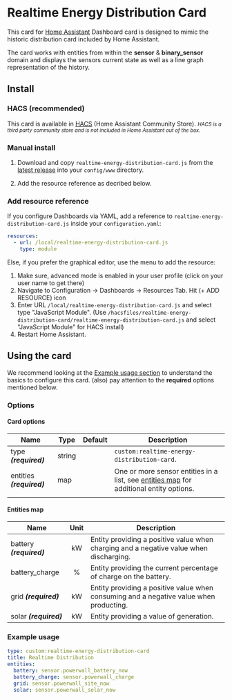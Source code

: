 # Realtime Energy Distribution Card

This card for [Home Assistant](https://github.com/home-assistant/home-assistant) Dashboard card is designed to mimic the historic distribution card included by Home Assistant.

The card works with entities from within the **sensor** & **binary_sensor** domain and displays the sensors current state as well as a line graph representation of the history.

## Install

### HACS (recommended)

This card is available in [HACS](https://hacs.xyz/) (Home Assistant Community Store).
<small>_HACS is a third party community store and is not included in Home Assistant out of the box._</small>

### Manual install

1. Download and copy `realtime-energy-distribution-card.js` from the [latest release](https://github.com/ulic75/realtime-energy-distribution-card/releases/latest) into your `config/www` directory.

2. Add the resource reference as decribed below.

### Add resource reference

If you configure Dashboards via YAML, add a reference to `realtime-energy-distribution-card.js` inside your `configuration.yaml`:

```yaml
resources:
  - url: /local/realtime-energy-distribution-card.js
    type: module
```

Else, if you prefer the graphical editor, use the menu to add the resource:

1. Make sure, advanced mode is enabled in your user profile (click on your user name to get there)
2. Navigate to Configuration -> Dashboards -> Resources Tab. Hit (+ ADD RESOURCE) icon
3. Enter URL `/local/realtime-energy-distribution-card.js` and select type "JavaScript Module".
   (Use `/hacsfiles/realtime-energy-distribution-card/realtime-energy-distribution-card.js` and select "JavaScript Module" for HACS install)
4. Restart Home Assistant.

## Using the card

We recommend looking at the [Example usage section](#example-usage) to understand the basics to configure this card.
(also) pay attention to the **required** options mentioned below.

### Options

#### Card options

| Name                      | Type   | Default | Description                                                                                             |
| ------------------------- | ------ | ------- | ------------------------------------------------------------------------------------------------------- |
| type **_(required)_**     | string |         | `custom:realtime-energy-distribution-card`.                                                             |
| entities **_(required)_** | map    |         | One or more sensor entities in a list, see [entities map](#entities-map) for additional entity options. |
|                           |

#### Entities map

| Name                     | Unit | Description                                                                            |
| ------------------------ | :--: | -------------------------------------------------------------------------------------- |
| battery **_(required)_** |  kW  | Entity providing a positive value when charging and a negative value when discharging. |
| battery_charge           |  %   | Entity providing the current percentage of charge on the battery.                      |
| grid **_(required)_**    |  kW  | Entity providing a positive value when consuming and a negative value when producting. |
| solar **_(required)_**   |  kW  | Entity providing a value of generation.                                                |

### Example usage

```yaml
type: custom:realtime-energy-distribution-card
title: Realtime Distribution
entities:
  battery: sensor.powerwall_battery_now
  battery_charge: sensor.powerwall_charge
  grid: sensor.powerwall_site_now
  solar: sensor.powerwall_solar_now
```
